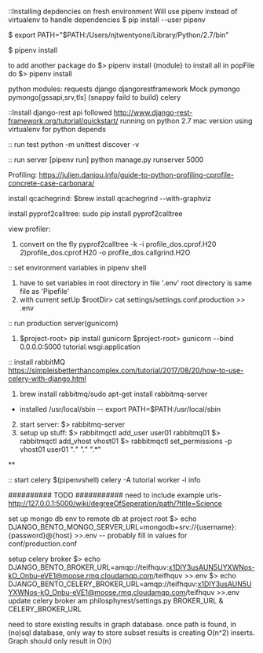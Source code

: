 ::Installing depdencies on fresh environment
Will use pipenv instead of virtualenv to handle dependencies
  $ pip install --user pipenv

  $ export PATH="$PATH:/Users/njtwentyone/Library/Python/2.7/bin"

  $ pipenv install


to add another package do $> pipenv install {module}
to install all in popFile do $> pipenv install

python modules:
requests
django
djangorestframework
Mock
pymongo
pymongo[gssapi,srv,tls]
  (snappy faild to build)
celery

::Install django-rest api
 followed http://www.django-rest-framework.org/tutorial/quickstart/
 running on python 2.7 mac version
 using virtualenv for python depends



:: run test
python -m unittest discover -v

:: run server
[pipenv run] python manage.py runserver 5000


Profiling:
https://julien.danjou.info/guide-to-python-profiling-cprofile-concrete-case-carbonara/

install qcachegrind:
$brew install qcachegrind --with-graphviz

install pyprof2calltree:
sudo pip install pyprof2calltree

view profiler:
1) convert on the fly
	pyprof2calltree -k -i profile_dos.cprof.H20
2)profile_dos.cprof.H20 -o profile_dos.callgrind.H2O

:: set environment variables in pipenv shell
1) have to set variables in root directory in file '.env'
  root directory is same file as 'Pipefile'
2) with current setUp
$rootDir> cat settings/settings.conf.production >> .env

:: run production server(gunicorn)
1) $project-root> pip install gunicorn
$project-root> gunicorn --bind 0.0.0.0:5000 tutorial.wsgi:application

:: install rabbitMQ
https://simpleisbetterthancomplex.com/tutorial/2017/08/20/how-to-use-celery-with-django.html
1) brew install rabbitmq/sudo apt-get install rabbitmq-server
- installed /usr/local/sbin
 -- export PATH=$PATH:/usr/local/sbin
2) start server: $>  rabbitmq-server
3) setup up stuff:
 $> rabbitmqctl add_user user01 rabbitmq01
 $> rabbitmqctl add_vhost vhost01
 $> rabbitmqctl set_permissions -p vhost01 user01 ".*" ".*" ".*"

**

 :: start celery
 $(pipenvshell) celery -A tutorial worker -l info

 ########## TODO ###########
 need to include example urls- http://127.0.0.1:5000/wiki/degreeOfSeperation/path/?title=Science


 set up mongo db env to remote db at project root
 $> echo DJANGO_BENTO_MONGO_SERVER_URL=mongodb+srv://{username}:{password}@{host} >>.env
 -- probably fill in values for conf/production.conf

setup celery broker
$> echo DJANGO_BENTO_BROKER_URL=amqp://teifhquv:x1DIY3usAUN5UYXWNos-kO_Onbu-eVE1@moose.rmq.cloudamqp.com/teifhquv >>.env
$> echo DJANGO_BENTO_CELERY_BROKER_URL=amqp://teifhquv:x1DIY3usAUN5UYXWNos-kO_Onbu-eVE1@moose.rmq.cloudamqp.com/teifhquv >>.env
update celery broker am philosphyrest/settings.py
BROKER_URL & CELERY_BROKER_URL


need to store existing results in graph database. once path is found, in (no)sql database, only way to store
subset results is creating O(n^2) inserts. Graph should only result in O(n)